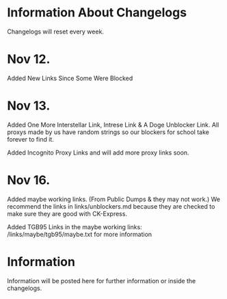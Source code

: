 # Information About Changelogs

Changelogs will reset every week.
 
 # Nov 12.

Added New Links Since Some Were Blocked

# Nov 13.

Added One More Interstellar Link, Intrese Link & A Doge Unblocker Link. All proxys made by us have random strings so our blockers for school take forever to find it. 

<p>Added Incognito Proxy Links and will add more proxy links soon.</p>

# Nov 16.

Added maybe working links. (From Public Dumps & they may not work.) We recommend the links in links/unblockers.md because they are checked to make sure they are good with CK-Express.

Added TGB95 Links in the maybe working links: /links/maybe/tgb95/maybe.txt for more information

# Information

Information will be posted here for further information or inside the changelogs.
